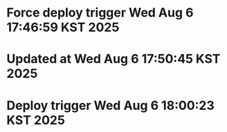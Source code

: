 # Force deploy trigger Wed Aug  6 17:46:59 KST 2025
# Updated at Wed Aug  6 17:50:45 KST 2025
# Deploy trigger Wed Aug  6 18:00:23 KST 2025
